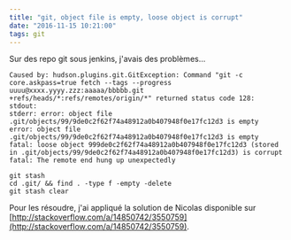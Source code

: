 ```yaml
---
title: "git, object file is empty, loose object is corrupt"
date: "2016-11-15 10:21:00"
tags: git
---
```

Sur des repo git sous jenkins, j'avais des problèmes... 


```
Caused by: hudson.plugins.git.GitException: Command "git -c core.askpass=true fetch --tags --progress uuuu@xxxx.yyyy.zzz:aaaaa/bbbbb.git +refs/heads/*:refs/remotes/origin/*" returned status code 128:
stdout: 
stderr: error: object file .git/objects/99/9de0c2f62f74a48912a0b407948f0e17fc12d3 is empty
error: object file .git/objects/99/9de0c2f62f74a48912a0b407948f0e17fc12d3 is empty
fatal: loose object 999de0c2f62f74a48912a0b407948f0e17fc12d3 (stored in .git/objects/99/9de0c2f62f74a48912a0b407948f0e17fc12d3) is corrupt
fatal: The remote end hung up unexpectedly

git stash
cd .git/ && find . -type f -empty -delete
git stash clear
```

Pour les résoudre, j'ai appliqué la solution de Nicolas disponible sur [http://stackoverflow.com/a/14850742/3550759](http://stackoverflow.com/a/14850742/3550759).

